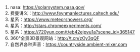 1. nasa: https://solarsystem.nasa.gov/
2. 费曼讲义：http://www.feynmanlectures.caltech.edu/
3. 星系：https://www.meteorshowers.org/
4. 星系：http://stars.chromeexperiments.com/
5. 星系：https://720yun.com/t/eb42ejpvu1a?scene_id=365147
6. 360°全景3D景观网站：http://t.cn/zOy3qQF
7. 自然界各种声音：https://countryside.ambient-mixer.com